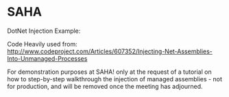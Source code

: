 SAHA
====

DotNet Injection Example:

Code Heavily used from:
http://www.codeproject.com/Articles/607352/Injecting-Net-Assemblies-Into-Unmanaged-Processes

For demonstration purposes at SAHA! only at the request of a tutorial on how to step-by-step walkthrough the injection of managed assemblies - not for production, and will be removed once the meeting has adjourned.
